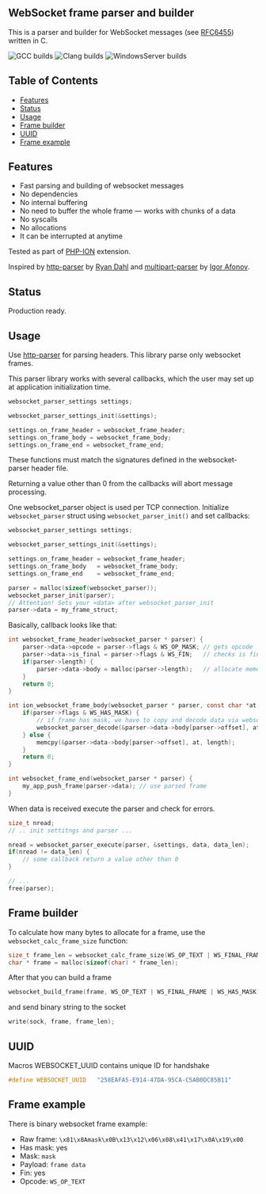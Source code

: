 WebSocket frame parser and builder
----------------------------------

This is a parser and builder for WebSocket messages (see [RFC6455](https://tools.ietf.org/html/rfc6455)) written in C.

![GCC builds](https://github.com/GremSnoort/websocket-parser/actions/workflows/ubuntu_gcc.yaml/badge.svg)
![Clang builds](https://github.com/GremSnoort/websocket-parser/actions/workflows/ubuntu_clang.yaml/badge.svg)
![WindowsServer builds](https://github.com/GremSnoort/websocket-parser/actions/workflows/windows_server.yaml/badge.svg)


Table of Contents
-----------------

* [Features](#features)
* [Status](#status)
* [Usage](#usage)
* [Frame builder](#frame-builder)
* [UUID](#uuid)
* [Frame example](#frame-example)

Features
--------

* Fast parsing and building of websocket messages
* No dependencies
* No internal buffering
* No need to buffer the whole frame — works with chunks of a data
* No syscalls
* No allocations
* It can be interrupted at anytime

Tested as part of [PHP-ION](https://github.com/php-ion/php-ion) extension.

Inspired by [http-parser](https://github.com/joyent/http-parser) by [Ryan Dahl](https://github.com/ry)
and [multipart-parser](https://github.com/iafonov/multipart-parser-c) by [Igor Afonov](https://github.com/iafonov).

Status
------

Production ready.

Usage
-----

Use [http-parser](https://github.com/joyent/http-parser) for parsing headers. This library parse only websocket frames.

This parser library works with several callbacks, which the user may set up at application initialization time.

```c
websocket_parser_settings settings;

websocket_parser_settings_init(&settings);

settings.on_frame_header = websocket_frame_header;
settings.on_frame_body = websocket_frame_body;
settings.on_frame_end = websocket_frame_end;
```

These functions must match the signatures defined in the websocket-parser header file.

Returning a value other than 0 from the callbacks will abort message processing.

One websocket_parser object is used per TCP connection. Initialize `websocket_parser` struct using `websocket_parser_init()` and set callbacks:

```c
websocket_parser_settings settings;

websocket_parser_settings_init(&settings);

settings.on_frame_header = websocket_frame_header;
settings.on_frame_body   = websocket_frame_body;
settings.on_frame_end    = websocket_frame_end;

parser = malloc(sizeof(websocket_parser));
websocket_parser_init(parser);
// Attention! Sets your <data> after websocket_parser_init
parser->data = my_frame_struct;
```

Basically, callback looks like that:

```c
int websocket_frame_header(websocket_parser * parser) {
    parser->data->opcode = parser->flags & WS_OP_MASK; // gets opcode
    parser->data->is_final = parser->flags & WS_FIN;   // checks is final frame
    if(parser->length) {
        parser->data->body = malloc(parser->length);   // allocate memory for frame body, if body exists
    }
    return 0;
}

int ion_websocket_frame_body(websocket_parser * parser, const char *at, size_t size) {
    if(parser->flags & WS_HAS_MASK) {
        // if frame has mask, we have to copy and decode data via websocket_parser_copy_masked function
        websocket_parser_decode(&parser->data->body[parser->offset], at, length, parser);
    } else {
        memcpy(&parser->data->body[parser->offset], at, length);
    }
    return 0;
}

int websocket_frame_end(websocket_parser * parser) {
    my_app_push_frame(parser->data); // use parsed frame
}
```

When data is received execute the parser and check for errors.

```c
size_t nread;
// .. init settitngs and parser ... 

nread = websocket_parser_execute(parser, &settings, data, data_len);
if(nread != data_len) {
    // some callback return a value other than 0
}

// ...
free(parser);
```

Frame builder
-------------

To calculate how many bytes to allocate for a frame, use the `websocket_calc_frame_size` function:

```c
size_t frame_len = websocket_calc_frame_size(WS_OP_TEXT | WS_FINAL_FRAME | WS_HAS_MASK, data_len);
char * frame = malloc(sizeof(char) * frame_len);
```

After that you can build a frame

```c
websocket_build_frame(frame, WS_OP_TEXT | WS_FINAL_FRAME | WS_HAS_MASK, mask, data, data_len);
```

and send binary string to the socket

```c
write(sock, frame, frame_len);
```

UUID
----

Macros WEBSOCKET_UUID contains unique ID for handshake

```c
#define WEBSOCKET_UUID   "258EAFA5-E914-47DA-95CA-C5AB0DC85B11"
```

Frame example
-------------

There is binary websocket frame example:

* Raw frame: `\x81\x8Amask\x0B\x13\x12\x06\x08\x41\x17\x0A\x19\x00`
* Has mask: yes
* Mask: `mask`
* Payload: `frame data`
* Fin: yes
* Opcode: `WS_OP_TEXT`
